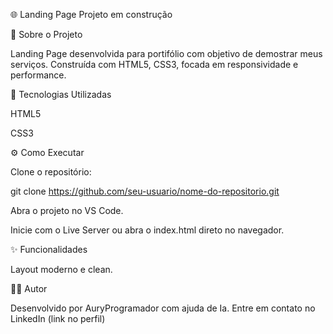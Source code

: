 🌐 Landing Page Projeto em construção

📖 Sobre o Projeto

Landing Page desenvolvida para portifólio com objetivo de demostrar meus serviços.
Construída com HTML5, CSS3, focada em responsividade e performance.

🚀 Tecnologias Utilizadas

HTML5

CSS3

⚙️ Como Executar

Clone o repositório:

git clone https://github.com/seu-usuario/nome-do-repositorio.git


Abra o projeto no VS Code.

Inicie com o Live Server ou abra o index.html direto no navegador.

✨ Funcionalidades

Layout moderno e clean.


👨‍💻 Autor

Desenvolvido por AuryProgramador com ajuda de Ia.
Entre em contato no LinkedIn (link no perfil)
